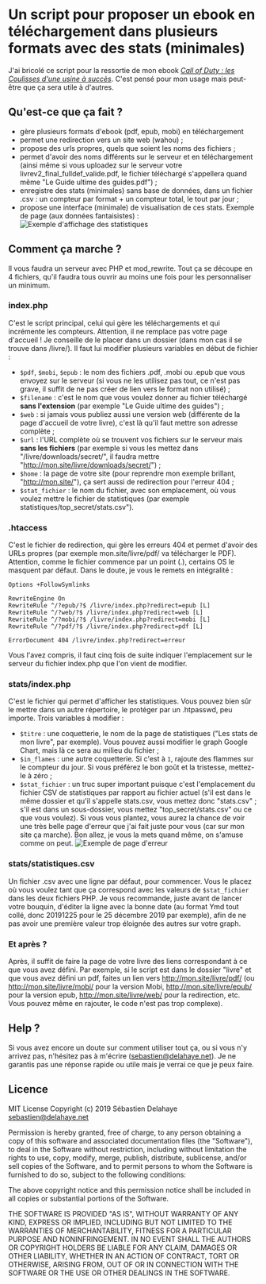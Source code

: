 # Un script pour proposer un ebook en téléchargement dans plusieurs formats  avec des stats (minimales)
J'ai bricolé ce script pour la ressortie de mon ebook *[Call of Duty : les Coulisses d'une usine à succès](https://sebastien.delahaye.net/callofcoulisses/)*. C'est pensé pour mon usage mais peut-être que ça sera utile à d'autres.

## Qu'est-ce que ça fait ?
* gère plusieurs formats d'ebook (pdf, epub, mobi) en téléchargement
* permet une redirection vers un site web (wahou) ;
* propose des urls propres, quels que soient les noms des fichiers ;
* permet d'avoir des noms différents sur le serveur et en téléchargement (ainsi même si vous uploadez sur le serveur votre livrev2_final_fulldef_valide.pdf, le fichier téléchargé s'appellera quand même "Le Guide ultime des guides.pdf") ; 
* enregistre des stats (minimales) sans base de données, dans un fichier .csv : un compteur par format + un compteur total, le tout par jour ;
* propose une interface (minimale) de visualisation de ces stats. Exemple de page (aux données fantaisistes) : 
![Exemple d'affichage des statistiques](https://sebastien.delahaye.net/callofcoulisses/media/stats-livres.png)

## Comment ça marche ?
Il vous faudra un serveur avec PHP et mod_rewrite. Tout ça se découpe en 4 fichiers, qu'il faudra tous ouvrir au moins une fois pour les personnaliser un minimum.

### index.php
C'est le script principal, celui qui gère les téléchargements et qui incrémente les compteurs. Attention, il ne remplace pas votre page d'accueil ! Je conseille de le placer dans un dossier (dans mon cas il se trouve dans /livre/).
Il faut lui modifier plusieurs variables en début de fichier : 
- `$pdf`, `$mobi`, `$epub` : le nom des fichiers .pdf, .mobi ou .epub que vous envoyez sur le serveur (si vous ne les utilisez pas tout, ce n'est pas grave, il suffit de ne pas créer de lien vers le format non utilisé) ; 
- `$filename` : c'est le nom que vous voulez donner au fichier téléchargé **sans l'extension** (par exemple "Le Guide ultime des guides") ; 
- `$web` : si jamais vous publiez aussi une version web (différente de la page d'accueil de votre livre), c'est là qu'il faut mettre son adresse complète ; 
- `$url` : l'URL complète où se trouvent vos fichiers sur le serveur mais **sans les fichiers** (par exemple si vous les mettez dans "/livre/downloads/secret/", il faudra mettre "http://mon.site/livre/downloads/secret/") ; 
- `$home` : la page de votre site (pour reprendre mon exemple brillant, "http://mon.site/"), ça sert aussi de redirection pour l'erreur 404 ; 
- `$stat_fichier` : le nom du fichier, avec son emplacement, où vous voulez mettre le fichier de statistiques (par exemple statistiques/top_secret/stats.csv").

### .htaccess
C'est le fichier de redirection, qui gère les erreurs 404 et permet d'avoir des URLs propres (par exemple mon.site/livre/pdf/ va télécharger le PDF). Attention, comme le fichier commence par un point (.), certains OS le masquent par défaut. Dans le doute, je vous le remets en intégralité : 

```
Options +FollowSymlinks 

RewriteEngine On
RewriteRule ^/?epub/?$ /livre/index.php?redirect=epub [L]
RewriteRule ^/?web/?$ /livre/index.php?redirect=web [L]
RewriteRule ^/?mobi/?$ /livre/index.php?redirect=mobi [L]
RewriteRule ^/?pdf/?$ /livre/index.php?redirect=pdf [L]

ErrorDocument 404 /livre/index.php?redirect=erreur
```

Vous l'avez compris, il faut cinq fois de suite indiquer l'emplacement sur le serveur du fichier index.php que l'on vient de modifier. 

### stats/index.php
C'est le fichier qui permet d'afficher les statistiques. Vous pouvez bien sûr le mettre dans un autre répertoire, le protéger par un .htpasswd, peu importe. Trois variables à modifier : 
- `$titre` : une coquetterie, le nom de la page de statistiques ("Les stats de mon livre", par exemple).
Vous pouvez aussi modifier le graph Google Chart, mais là ce sera au milieu du fichier ; 
- `$in_flames` : une autre coquetterie. Si c'est à `1`, rajoute des flammes sur le compteur du jour. Si vous préférez le bon goût et la tristesse, mettez-le à zéro ; 
- `$stat_fichier` : un truc super important puisque c'est l'emplacement du fichier CSV de statistiques par rapport au fichier actuel (s'il est dans le même dossier et qu'il s'appelle stats.csv, vous mettez donc "stats.csv" ; s'il est dans un sous-dossier, vous mettez "top_secret/stats.csv" ou ce que vous voulez). Si vous vous plantez, vous aurez la chance de voir une très belle page d'erreur que j'ai fait juste pour vous (car sur mon site ça marche). Bon allez, je vous la mets quand même, on s'amuse comme on peut.
![Exemple de page d'erreur](https://sebastien.delahaye.net/callofcoulisses/media/stats-error.png)

### stats/statistiques.csv
Un fichier .csv avec une ligne par défaut, pour commencer. Vous le placez où vous voulez tant que ça correspond avec les valeurs de `$stat_fichier` dans les deux fichiers PHP. Je vous recommande, juste avant de lancer votre bouquin, d'éditer la ligne avec la bonne date (au format Ymd tout collé, donc 20191225 pour le 25 décembre 2019 par exemple), afin de ne pas avoir une première valeur trop éloignée des autres sur votre graph.

### Et après ?
Après, il suffit de faire la page de votre livre des liens correspondant à ce que vous avez défini. Par exemple, si le script est dans le dossier "livre" et que vous avez défini un pdf, faites un lien vers http://mon.site/livre/pdf/ (ou http://mon.site/livre/mobi/ pour la version Mobi, http://mon.site/livre/epub/ pour la version epub, http://mon.site/livre/web/ pour la redirection, etc. Vous pouvez même en rajouter, le code n'est pas trop complexe).

## Help ?
Si vous avez encore un doute sur comment utiliser tout ça, ou si vous n'y arrivez pas, n'hésitez pas à m'écrire (<sebastien@delahaye.net>). Je ne garantis pas une réponse rapide ou utile mais je verrai ce que je peux faire.

## Licence
MIT License
Copyright (c) 2019 Sébastien Delahaye <sebastien@delahaye.net>

Permission is hereby granted, free of charge, to any person obtaining a copy of this software and associated documentation files (the "Software"), to deal in the Software without restriction, including without limitation the rights to use, copy, modify, merge, publish, distribute, sublicense, and/or sell copies of the Software, and to permit persons to whom the Software is	furnished to do so, subject to the following conditions:

The above copyright notice and this permission notice shall be included in all copies or substantial portions of the Software.

THE SOFTWARE IS PROVIDED "AS IS", WITHOUT WARRANTY OF ANY KIND, EXPRESS OR IMPLIED, INCLUDING BUT NOT LIMITED TO THE WARRANTIES OF MERCHANTABILITY, FITNESS FOR A PARTICULAR PURPOSE AND NONINFRINGEMENT. IN NO EVENT SHALL THE AUTHORS OR COPYRIGHT HOLDERS BE LIABLE FOR ANY CLAIM, DAMAGES OR OTHER LIABILITY, WHETHER IN AN ACTION OF CONTRACT, TORT OR OTHERWISE, ARISING FROM, OUT OF OR IN CONNECTION WITH THE SOFTWARE OR THE USE OR OTHER DEALINGS IN THE SOFTWARE.
